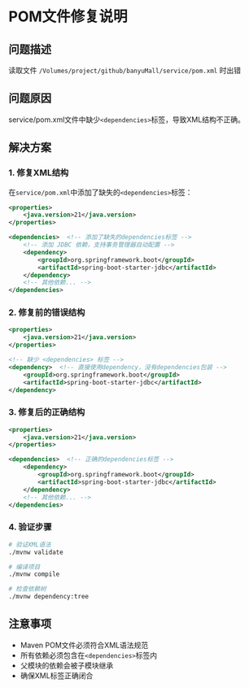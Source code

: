 # POM文件修复说明

## 问题描述
读取文件 `/Volumes/project/github/banyuMall/service/pom.xml` 时出错

## 问题原因
service/pom.xml文件中缺少`<dependencies>`标签，导致XML结构不正确。

## 解决方案

### 1. 修复XML结构
在`service/pom.xml`中添加了缺失的`<dependencies>`标签：

```xml
<properties>
    <java.version>21</java.version>
</properties>

<dependencies>  <!-- 添加了缺失的dependencies标签 -->
    <!-- 添加 JDBC 依赖，支持事务管理器自动配置 -->
    <dependency>
        <groupId>org.springframework.boot</groupId>
        <artifactId>spring-boot-starter-jdbc</artifactId>
    </dependency>
    <!-- 其他依赖... -->
</dependencies>
```

### 2. 修复前的错误结构
```xml
<properties>
    <java.version>21</java.version>
</properties>

<!-- 缺少 <dependencies> 标签 -->
<dependency>  <!-- 直接使用dependency，没有dependencies包装 -->
    <groupId>org.springframework.boot</groupId>
    <artifactId>spring-boot-starter-jdbc</artifactId>
</dependency>
```

### 3. 修复后的正确结构
```xml
<properties>
    <java.version>21</java.version>
</properties>

<dependencies>  <!-- 正确的dependencies标签 -->
    <dependency>
        <groupId>org.springframework.boot</groupId>
        <artifactId>spring-boot-starter-jdbc</artifactId>
    </dependency>
    <!-- 其他依赖... -->
</dependencies>
```

### 4. 验证步骤
```bash
# 验证XML语法
./mvnw validate

# 编译项目
./mvnw compile

# 检查依赖树
./mvnw dependency:tree
```

## 注意事项
- Maven POM文件必须符合XML语法规范
- 所有依赖必须包含在`<dependencies>`标签内
- 父模块的依赖会被子模块继承
- 确保XML标签正确闭合 